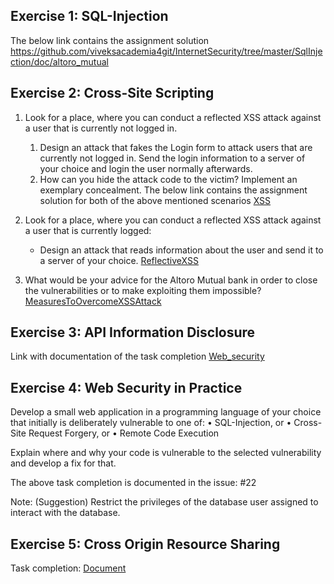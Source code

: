 ## Exercise 1: SQL-Injection
The below link contains the assignment solution
https://github.com/viveksacademia4git/InternetSecurity/tree/master/SqlInjection/doc/altoro_mutual


## Exercise 2: Cross-Site Scripting
1. Look for a place, where you can conduct a reflected XSS attack against a user that is currently not logged in.
    1. Design an attack that fakes the Login form to attack users that are currently not logged in. Send the login information to a server of your choice and login the user normally afterwards.
    2. How can you hide the attack code to the victim? Implement an exemplary concealment.
The below link contains the assignment solution for both of the above mentioned scenarios [XSS](https://github.com/viveksacademia4git/InternetSecurity/blob/SQL-Injection-and-XSS/AngularXSS/lite-server/README.md)

2. Look for a place, where you can conduct a reflected XSS attack against a user that is currently logged:
   * Design an attack that reads information about the user and send it to a server of your choice. [ReflectiveXSS](https://github.com/viveksacademia4git/InternetSecurity/tree/SQL-Injection-and-XSS/AngularXSS/doc/ReflectiveXSS)

3. What would be your advice for the Altoro Mutual bank in order to close the vulnerabilities or to make exploiting them impossible?
[MeasuresToOvercomeXSSAttack](https://github.com/viveksacademia4git/InternetSecurity/tree/SQL-Injection-and-XSS/AngularXSS/doc/MeasuresToOvercomeXSSAttack)


## Exercise 3: API Information Disclosure
Link with documentation of the task completion [Web_security](https://github.com/sudo-kartik/Web_security/blob/master/assingment-3%20exercise%20-3.md)


## Exercise 4: Web Security in Practice
Develop a small web application in a programming language of your choice that initially is deliberately vulnerable to one of:
    • SQL-Injection, or
    • Cross-Site Request Forgery, or
    • Remote Code Execution

Explain where and why your code is vulnerable to the selected vulnerability and develop a fix for that.

The above task completion is documented in the issue: #22

Note: (Suggestion) Restrict the privileges of the database user assigned to interact with the database. 


## Exercise 5: Cross Origin Resource Sharing
Task completion: [Document](https://github.com/sudo-kartik/Web_security/blob/master/exercise-5.md)
